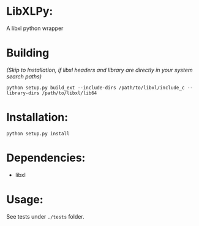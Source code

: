 # LibXLPy:
A libxl python wrapper

# Building
_(Skip to Installation, if libxl headers and library are directly in your system search paths)_

`python setup.py build_ext --include-dirs /path/to/libxl/include_c --library-dirs /path/to/libxl/lib64`

# Installation:
`python setup.py install`

# Dependencies:
* libxl

# Usage:
See tests under `./tests` folder.
